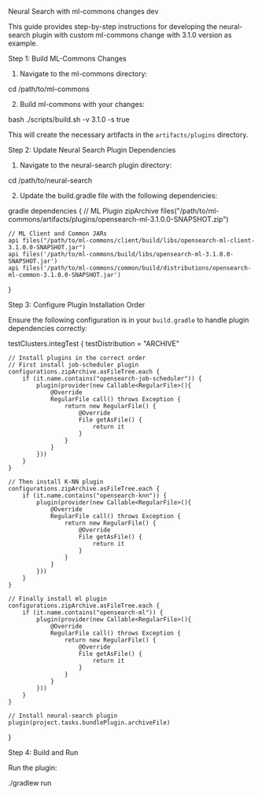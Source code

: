 Neural Search with ml-commons changes dev

This guide provides step-by-step instructions for developing the neural-search plugin with custom ml-commons change with 3.1.0 version as example.

Step 1: Build ML-Commons Changes

1. Navigate to the ml-commons directory:

cd /path/to/ml-commons

2. Build ml-commons with your changes:

bash ./scripts/build.sh -v 3.1.0 -s true

This will create the necessary artifacts in the `artifacts/plugins` directory.


Step 2: Update Neural Search Plugin Dependencies

1. Navigate to the neural-search plugin directory:

cd /path/to/neural-search

2. Update the build.gradle file with the following dependencies:

gradle
dependencies {
    // ML Plugin
    zipArchive files("/path/to/ml-commons/artifacts/plugins/opensearch-ml-3.1.0.0-SNAPSHOT.zip")
    
    // ML Client and Common JARs
    api files("/path/to/ml-commons/client/build/libs/opensearch-ml-client-3.1.0.0-SNAPSHOT.jar")
    api files('/path/to/ml-commons/build/libs/opensearch-ml-3.1.0.0-SNAPSHOT.jar')
    api files('/path/to/ml-commons/common/build/distributions/opensearch-ml-common-3.1.0.0-SNAPSHOT.jar')
}


Step 3: Configure Plugin Installation Order

Ensure the following configuration is in your `build.gradle` to handle plugin dependencies correctly:

testClusters.integTest {
    testDistribution = "ARCHIVE"

    // Install plugins in the correct order
    // First install job-scheduler plugin
    configurations.zipArchive.asFileTree.each {
        if (it.name.contains("opensearch-job-scheduler")) {
            plugin(provider(new Callable<RegularFile>(){
                @Override
                RegularFile call() throws Exception {
                    return new RegularFile() {
                        @Override
                        File getAsFile() {
                            return it
                        }
                    }
                }
            }))
        }
    }

    // Then install K-NN plugin
    configurations.zipArchive.asFileTree.each {
        if (it.name.contains("opensearch-knn")) {
            plugin(provider(new Callable<RegularFile>(){
                @Override
                RegularFile call() throws Exception {
                    return new RegularFile() {
                        @Override
                        File getAsFile() {
                            return it
                        }
                    }
                }
            }))
        }
    }

    // Finally install ml plugin
    configurations.zipArchive.asFileTree.each {
        if (it.name.contains("opensearch-ml")) {
            plugin(provider(new Callable<RegularFile>(){
                @Override
                RegularFile call() throws Exception {
                    return new RegularFile() {
                        @Override
                        File getAsFile() {
                            return it
                        }
                    }
                }
            }))
        }
    }

    // Install neural-search plugin
    plugin(project.tasks.bundlePlugin.archiveFile)
}



Step 4: Build and Run

Run the plugin:

./gradlew run

